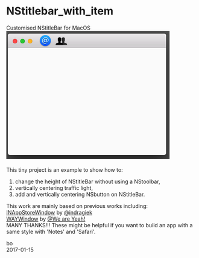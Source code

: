 # NStitlebar_with_item<br />
Customised NStitleBar for MacOS
![alt tag](https://github.com/ZHANGneuro/NStitlebar_with_item/blob/master/screenshot.png)
<br /><br />
This tiny project is an example to show how to:<br />

1) change the height of NStitleBar without using a NStoolbar,<br />
2) vertically centering traffic light,<br />
3) add and vertically centering NSbutton on NStitleBar.<br />

This work are mainly based on previous works including:
[INAppStoreWindow](https://github.com/indragiek/INAppStoreWindow/blob/master/README.md) by [@indragiek](https://github.com/indragiek)<br />
[WAYWindow](https://github.com/weAreYeah/WAYWindow/blob/master/README.md) by [@We are Yeah!](https://github.com/weAreYeah)<br />
MANY THANKS!!!
These might be helpful if you want to build an app with a same style with 'Notes' and 'Safari'. 



bo <br />
2017-01-15
